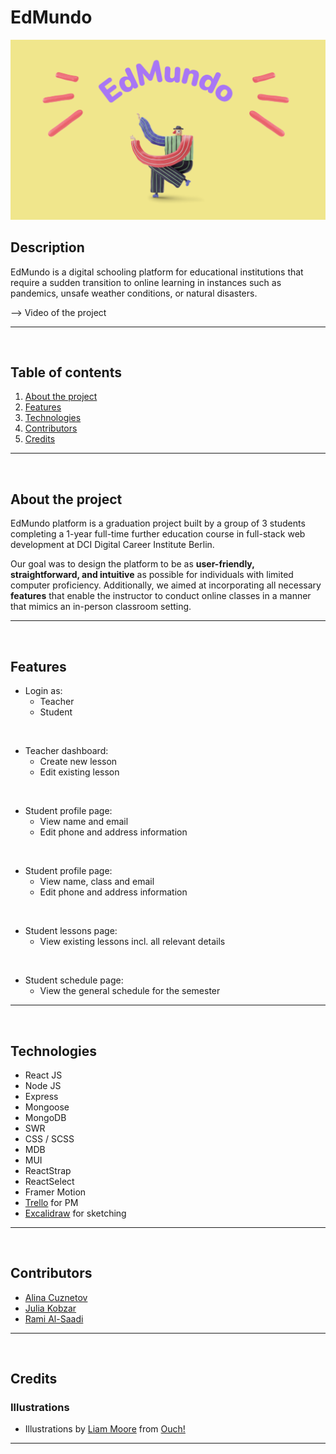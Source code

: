# EdMundo

<img src="./client/src/assets/EdMundo.png" alt="Edmundo image">

## Description

EdMundo is a digital schooling platform for educational institutions that require a sudden transition to online learning in instances such as pandemics, unsafe weather conditions, or natural disasters.

--> Video of the project

---

</br>

## Table of contents

1. [About the project](#about-the-project)
2. [Features](#features)
3. [Technologies](#technologies)
4. [Contributors](#contributors)
5. [Credits](#credits)

---

</br>

## About the project

EdMundo platform is a graduation project built by a group of 3 students completing a 1-year full-time further education course in full-stack web development at DCI Digital Career Institute Berlin.

Our goal was to design the platform to be as **user-friendly, straightforward, and intuitive** as possible for individuals with limited computer proficiency. Additionally, we aimed at incorporating all necessary **features** that enable the instructor to conduct online classes in a manner that mimics an in-person classroom setting.

---

</br>

## Features

- Login as:
  - Teacher
  - Student

</br>

- Teacher dashboard:
  - Create new lesson
  - Edit existing lesson

</br>

- Student profile page:
  - View name and email
  - Edit phone and address information

</br>

- Student profile page:
  - View name, class and email
  - Edit phone and address information

</br>

- Student lessons page:
  - View existing lessons incl. all relevant details

</br>

- Student schedule page:
  - View the general schedule for the semester
    ​

---

</br>

## Technologies

- React JS
- Node JS
- Express
- Mongoose
- MongoDB
- SWR
- CSS / SCSS
- MDB
- MUI
- ReactStrap
- ReactSelect
- Framer Motion
- [Trello](https://trello.com/b/JE5FpQhf/school) for PM
- [Excalidraw](https://excalidraw.com/#room=8073e7ebfce6845a9ea3,EE7BYrpW5_gaHV6TyONFOg) for sketching
  ​

---

</br>

## Contributors

- [Alina Cuznetov](https://github.com/alinaincodeland)
- [Julia Kobzar](https://github.com/ju8ko)
- [Rami Al-Saadi](https://github.com/Rami24t)

---

</br>

## Credits

### Illustrations

- Illustrations by <a href="https://icons8.com/illustrations/author/GrbQqWBEhaDS">Liam Moore</a> from <a href="https://icons8.com/illustrations">Ouch!</a>

---

​
